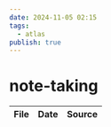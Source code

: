 ```yaml
---
date: 2024-11-05 02:15
tags:
  - atlas
publish: true
---
```

# note-taking

<!-- QueryToSerialize: TABLE date as "Date", sources as "Source" FROM "content/🥷🏽 jutsus" WHERE contains(tags, "note-taking") -->
<!-- SerializedQuery: TABLE date as "Date", sources as "Source" FROM "content/🥷🏽 jutsus" WHERE contains(tags, "note-taking") -->

| File | Date | Source |
| ---- | ---- | ------ |
<!-- SerializedQuery END -->


